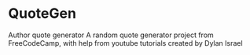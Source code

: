 # QuoteGen
Author quote generator
A random quote generator project from FreeCodeCamp, with help from youtube tutorials created by Dylan Israel
